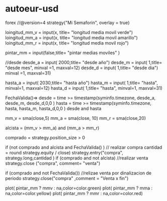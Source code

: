 # autoeur-usd
forex
//@version=4
strategy("Mi Semaforin", overlay = true)

loingitud_mm_v = input(x, title= "longitud media movil verde")
loingitud_mm_a = input(x, title= "longitud media movil amarillo")
loingitud_mm_r = input(x, title= "longitud media movil rojo")

pintar_mm = input(false,title= "pintar medias moviles" )

//desde
desde_a = input( 2000,title= "desde año")
desde_m = input( 1,title= "desde mes", minval =1, maxval=12)
desde_d = input( 1,title= "desde dia") minval =1, maxval=31)

hasta_a = input( 2030,title= "hasta año")
hasta_m = input( 1,title= "hasta", minval=1, maxval=12)
hasta_d = input( 1,title= "hasta", minval=1, maxval=31)

FechaValida()=>
 desde = time >= timestamp(syminfo.timezone, desde_a, desde_m, desde_d,0,0 )
hasta = time >= timestamp(syminfo.timezone, hasta, hasta_m, hasta_d,0,0 )
desde and hasta


mm_v = sma(close,5)
mm_a = sma(close, 10)
mm_r = sma(close,20)

alcista = (mm_v > mm_a) and (mm_a > mm_r)

comprado = strategy.position_size > 0

if (not comprado and alcista and FechaValida() )
// realizar compra 
cantidad = round strategy.equity / close)
strategy.entry("compra", strategy.long,cantidad )
if (comprado and not alcista)
//realizar venta
strategy.close ("compra", comment= "venta")

if (comprado and not FechaValida())
//relizae venta por dinalizacion de periodo
strategy.close("compra" ,comment = "Venta x fin")

plot( pintar_mm   ? mmv : na,color=color.green)
plot( pintar_mm   ? mma : na,color=color.yellow)
plot( pintar_mm   ? mmr : na,color=color.red)

